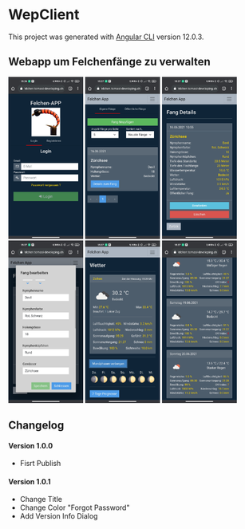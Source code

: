 <h1>WepClient</h1>

This project was generated with [Angular CLI](https://github.com/angular/angular-cli) version 12.0.3.

## Webapp um Felchenfänge zu verwalten
<div>
  <img src="https://github.com/TomasiDeveloping/FelchenWebappClient/blob/master/Screenshots/Screenshot_2021-06-17-15-36-46-668_com.android.chrome.jpg" width="150" height="auto" />
  <img src="https://github.com/TomasiDeveloping/FelchenWebappClient/blob/master/Screenshots/Screenshot_2021-06-17-15-37-02-158_com.android.chrome.jpg" width="150" height="auto"/>
   <img src="https://github.com/TomasiDeveloping/FelchenWebappClient/blob/master/Screenshots/Screenshot_2021-06-17-15-37-06-975_com.android.chrome.jpg" width="150"height="auto"/>
  <img src="https://github.com/TomasiDeveloping/FelchenWebappClient/blob/master/Screenshots/Screenshot_2021-06-17-15-37-18-875_com.android.chrome.jpg" width="150" height="auto"/>
  <img src="https://github.com/TomasiDeveloping/FelchenWebappClient/blob/master/Screenshots/Screenshot_2021-06-17-15-37-33-390_com.android.chrome.jpg" width="150" height="auto"/>
  <img src="https://github.com/TomasiDeveloping/FelchenWebappClient/blob/master/Screenshots/Screenshot_2021-06-17-15-37-40-292_com.android.chrome.jpg" width="150" height="auto"/>
</div>


## Changelog

#### Version 1.0.0

- Fisrt Publish

#### Version 1.0.1

- Change Title
- Change Color "Forgot Password"
- Add Version Info Dialog


